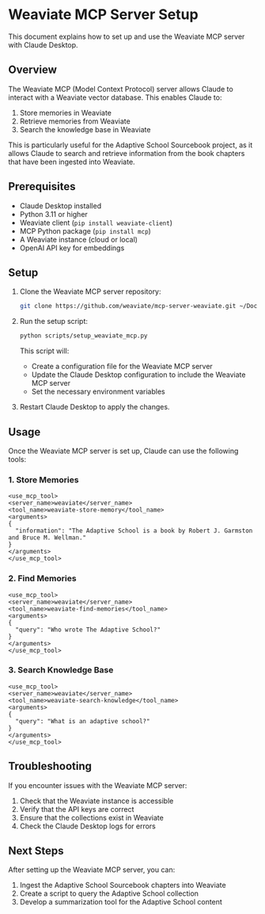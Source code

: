 # Weaviate MCP Server Setup

This document explains how to set up and use the Weaviate MCP server with Claude Desktop.

## Overview

The Weaviate MCP (Model Context Protocol) server allows Claude to interact with a Weaviate vector database. This enables Claude to:

1. Store memories in Weaviate
2. Retrieve memories from Weaviate
3. Search the knowledge base in Weaviate

This is particularly useful for the Adaptive School Sourcebook project, as it allows Claude to search and retrieve information from the book chapters that have been ingested into Weaviate.

## Prerequisites

- Claude Desktop installed
- Python 3.11 or higher
- Weaviate client (`pip install weaviate-client`)
- MCP Python package (`pip install mcp`)
- A Weaviate instance (cloud or local)
- OpenAI API key for embeddings

## Setup

1. Clone the Weaviate MCP server repository:
   ```bash
   git clone https://github.com/weaviate/mcp-server-weaviate.git ~/Documents/Cline/MCP/mcp-server-weaviate
   ```

2. Run the setup script:
   ```bash
   python scripts/setup_weaviate_mcp.py
   ```

   This script will:
   - Create a configuration file for the Weaviate MCP server
   - Update the Claude Desktop configuration to include the Weaviate MCP server
   - Set the necessary environment variables

3. Restart Claude Desktop to apply the changes.

## Usage

Once the Weaviate MCP server is set up, Claude can use the following tools:

### 1. Store Memories

```
<use_mcp_tool>
<server_name>weaviate</server_name>
<tool_name>weaviate-store-memory</tool_name>
<arguments>
{
  "information": "The Adaptive School is a book by Robert J. Garmston and Bruce M. Wellman."
}
</arguments>
</use_mcp_tool>
```

### 2. Find Memories

```
<use_mcp_tool>
<server_name>weaviate</server_name>
<tool_name>weaviate-find-memories</tool_name>
<arguments>
{
  "query": "Who wrote The Adaptive School?"
}
</arguments>
</use_mcp_tool>
```

### 3. Search Knowledge Base

```
<use_mcp_tool>
<server_name>weaviate</server_name>
<tool_name>weaviate-search-knowledge</tool_name>
<arguments>
{
  "query": "What is an adaptive school?"
}
</arguments>
</use_mcp_tool>
```

## Troubleshooting

If you encounter issues with the Weaviate MCP server:

1. Check that the Weaviate instance is accessible
2. Verify that the API keys are correct
3. Ensure that the collections exist in Weaviate
4. Check the Claude Desktop logs for errors

## Next Steps

After setting up the Weaviate MCP server, you can:

1. Ingest the Adaptive School Sourcebook chapters into Weaviate
2. Create a script to query the Adaptive School collection
3. Develop a summarization tool for the Adaptive School content
